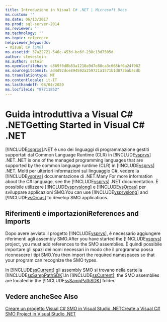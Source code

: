 ```yaml
---
title: Introduzione in Visual C# .NET | Microsoft Docs
ms.custom: ''
ms.date: 06/13/2017
ms.prod: sql-server-2014
ms.reviewer: ''
ms.technology: ''
ms.topic: reference
helpviewer_keywords:
- Visual C# [SMO]
ms.assetid: 37a22721-546c-453d-bc6f-238c13d7505d
author: stevestein
ms.author: sstein
ms.openlocfilehash: c869f6d8b83a1210a9d7e88ca3c665bf6a24f982
ms.sourcegitcommit: ad4d92dce894592a259721a1571b1d8736abacdb
ms.translationtype: MT
ms.contentlocale: it-IT
ms.lasthandoff: 08/04/2020
ms.locfileid: "87711852"
---
```

# <a name="getting-started-in-visual-c-net"></a><span data-ttu-id="7d0d9-102">Guida introduttiva a Visual C# .NET</span><span class="sxs-lookup"><span data-stu-id="7d0d9-102">Getting Started in Visual C# .NET</span></span>
  [!INCLUDE[csprcs](../../includes/csprcs-md.md)]<span data-ttu-id="7d0d9-103">.NET è uno dei linguaggi di programmazione gestiti supportati dal Common Language Runtime (CLR) in [!INCLUDE[vsprvs](../../includes/vsprvs-md.md)] .NET.</span><span class="sxs-lookup"><span data-stu-id="7d0d9-103">.NET is one of the managed programming languages that are supported by the common language runtime (CLR) in [!INCLUDE[vsprvs](../../includes/vsprvs-md.md)] .NET.</span></span> <span data-ttu-id="7d0d9-104">Molti per ulteriori informazioni sul linguaggio C#, vedere la [!INCLUDE[vsprvs](../../includes/vsprvs-md.md)] documentazione di .NET.</span><span class="sxs-lookup"><span data-stu-id="7d0d9-104">Many For more information about the C# language, see the [!INCLUDE[vsprvs](../../includes/vsprvs-md.md)] .NET documentation.</span></span> <span data-ttu-id="7d0d9-105">È possibile utilizzare [!INCLUDE[vsprvslong](../../includes/vsprvslong-md.md)] e [!INCLUDE[vsOrcas](../../includes/vsorcas-md.md)] per sviluppare applicazioni SMO.</span><span class="sxs-lookup"><span data-stu-id="7d0d9-105">You can use [!INCLUDE[vsprvslong](../../includes/vsprvslong-md.md)] and [!INCLUDE[vsOrcas](../../includes/vsorcas-md.md)] to develop SMO applications.</span></span>  
  
## <a name="references-and-imports"></a><span data-ttu-id="7d0d9-106">Riferimenti e importazioni</span><span class="sxs-lookup"><span data-stu-id="7d0d9-106">References and Imports</span></span>  
 <span data-ttu-id="7d0d9-107">Dopo avere avviato il progetto [!INCLUDE[vsprvs](../../includes/vsprvs-md.md)], è necessario aggiungere riferimenti agli assembly SMO.</span><span class="sxs-lookup"><span data-stu-id="7d0d9-107">After you have started the [!INCLUDE[vsprvs](../../includes/vsprvs-md.md)] project, you must add references to the SMO assemblies.</span></span> <span data-ttu-id="7d0d9-108">È quindi possibile importare gli spazi dei nomi necessari in modo che il programma possa riconoscere i tipi SMO.</span><span class="sxs-lookup"><span data-stu-id="7d0d9-108">You then import the required namespaces so that your program can recognize the SMO types.</span></span>  
  
 <span data-ttu-id="7d0d9-109">In [!INCLUDE[ssCurrent](../../includes/sscurrent-md.md)] gli assembly SMO si trovano nella cartella [!INCLUDE[ssSampPathSDK](../../includes/sssamppathsdk-md.md)].</span><span class="sxs-lookup"><span data-stu-id="7d0d9-109">In [!INCLUDE[ssCurrent](../../includes/sscurrent-md.md)], the SMO assemblies are located in the [!INCLUDE[ssSampPathSDK](../../includes/sssamppathsdk-md.md)] folder.</span></span>  
  
## <a name="see-also"></a><span data-ttu-id="7d0d9-110">Vedere anche</span><span class="sxs-lookup"><span data-stu-id="7d0d9-110">See Also</span></span>  
 [<span data-ttu-id="7d0d9-111">Creare un progetto Visual C&#35; SMO in Visual Studio .NET</span><span class="sxs-lookup"><span data-stu-id="7d0d9-111">Create a Visual C&#35; SMO Project in Visual Studio .NET</span></span>](how-to-create-a-visual-csharp-smo-project-in-visual-studio-net.md)  
  
  
